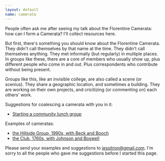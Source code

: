 ```yaml
---
layout: default
name: camerata
---
```


People often ask me after seeing my talk about the Florentine Camerata: how can I form a Camerata? I'll collect resources here.

But first, there's something you should know about the Florentine Camerata. They didn't call themselves by that name at the time. They didn't call themselves anything. They met informally (but regularly) in multiple places. In groups like these, there are a core of members who usually show up, plus different people who come in and out. Plus correspondents who contribute without being present.

Groups like this, like an invisible college, are also called a scene (or scenius). They share a geographic location, and sometimes a building. They are working on their own projects, and cricitizing (or commenting on) each others' work.

Suggestions for coalescing a camerata with you in it:

* [Starting a community lunch group](https://techhumans.com/2019/09/22/starting-your-own-community-lunch-group.html)

Examples of cameratas:

* [the Hillside Group, 1990s, with Beck and Booch](https://en.wikipedia.org/wiki/The_Hillside_Group)
* [the Club, 1760s, with Johnson and Boswell](https://www.amazon.com/Club-Johnson-Boswell-Friends-Shaped/dp/0300217900/ref=sr_1_3?keywords=the+club+in+books&qid=1570578778&sr=8-3)

Please send your examples and suggestions to jessitron@gmail.com.
I'm sorry to all the people who gave me suggestions before I started this page.